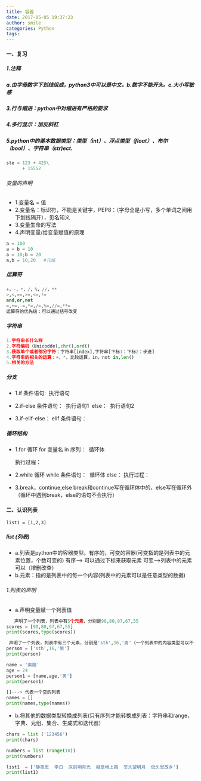 ```yaml
---
title: 容器
date: 2017-05-05 19:37:23
author: smile
categories: Python
tags:
---
```


#### 一、复习
##### 1.注释
##### a.由字母数字下划线组成，python3中可以是中文。b.数字不能开头。c.大小写敏感
##### 3.行与缩进：python中对缩进有严格的要求
##### 4.多行显示：加反斜杠
##### 5.python中的基本数据类型：类型（int）、浮点类型（float）、布尔（bool）、字符串（str)ect.
```python
ste = 123 + 425\
      + 15552
```
######  变量的声明
+ 1.变量名 = 值
+ 2.变量名：标识符，不能是关键字，PEP8：（字母全是小写，多个单词之间用下划线隔开），见名知义
+ 3.变量生命的写法
+ 4.声明变量/给变量赋值的原理
```python
a = 100
a = b = 10
a = 10;b = 20
a,b = 10,20   #元组
```
#####  运算符
```python
+，-，*，/，%，//，**
>,<,==,>=,<=,!=
and,or,not
=,+=,-=,*=,/=,%=,//=,**=
运算符的优先级：可以通过括号改变 
```
#####  字符串
```python
1.字符串长什么样
2.字符编码（Unicodde),chr(),ord()
3.获取单个或者部分字符：字符串[index],字符串[下标1：下标2：步进]
4.字符串的相关的运算：+，*，比较运算，in，not in,len()
5.相关的方法
```
#####  分支
+ 1.if 条件语句:
  ​    执行语句

+ 2.if-else 条件语句：
  ​    执行语句1
  ​    else：
  ​        执行语句2

+ 3.if-elif-else：
   elif 条件语句：
#####  循环结构
+ 1.for 循环
   for 变量名 in 序列：
   ​    循环体

   执行过程：
+ 2.while 循环
   while 条件语句：
   ​    循环体
   else：
   执行过程：
+ 3.break，continue,else
  break和continue写在循环体中的，else写在循环外（循环中遇到break，else的语句不会执行）
#### 二、认识列表
`list1 = [1,2,3]`
##### list (列表)
+ a.列表是python中的容器类型。有序的，可变的容器(可变指的是列表中的元素位置，个数可变的)
  有序--> 可以通过下标来获取元素
  可变-->列表中的元素可以（增删改查）
+ b.元素：指的是列表中的每一个内容(列表中的元素可以是任意类型的数据)
######  1.列表的声明
+  a.声明变量赋一个列表值
```python
   声明了一个列表，列表中有5个元素，分别是90,80,97,67,55
scores = [90,80,97,67,55]
print(scores,type(scores))
```
```python
 声明了一个列表，列表中有三个元素，分别是'sth',16,'男'（一个列表中的内容类型可以不一样）
person = ['sth',16,'男']
print(person)

name = '索隆'
age = 24
person1 = [name,age,'男']
print(person1)
```
```python
[]---> 代表一个空的列表
names = []
print(names,type(names))
```



+ b.将其他的数据类型转换成列表(只有序列才能转换成列表：字符串和range，字典、元组、集合、生成式和迭代器）

```python
chars = list ('123456')
print(chars)

numbers = list (range(10))
print(numbers)

list1  = ['静夜思  李白  床前明月光  疑是地上霜  举头望明月  低头思故乡']
print(list1)

```